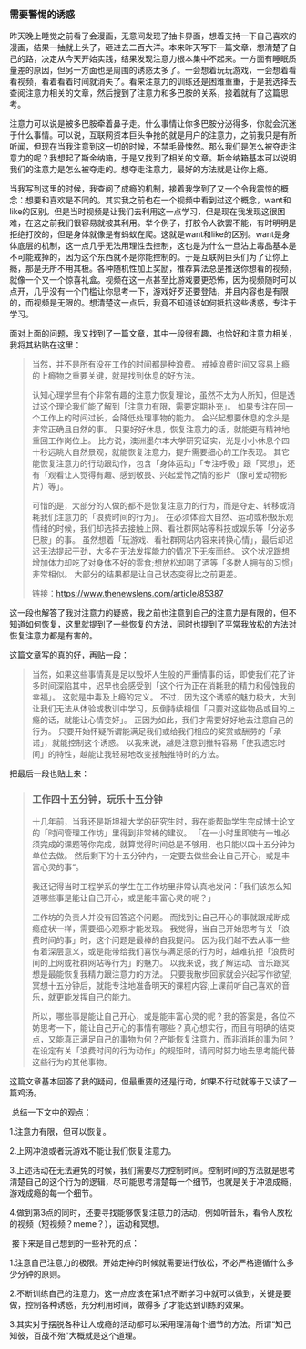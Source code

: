 ### 需要警惕的诱惑

​	昨天晚上睡觉之前看了会漫画，无意间发现了抽卡界面，想着支持一下自己喜欢的漫画，结果一抽就上头了，砸进去二百大洋。本来昨天写下一篇文章，想清楚了自己的路，决定从今天开始实践，结果发现注意力根本集中不起来。一方面有睡眠质量差的原因，但另一方面也是周围的诱惑太多了。一会想着玩玩游戏，一会想着看看视频，看着看着时间就消失了。看来注意力的训练还是困难重重，于是我选择去查阅注意力相关的文章，然后搜到了注意力和多巴胺的关系，接着就有了这篇思考。

​	注意力可以说是被多巴胺牵着鼻子走。什么事情让你多巴胺分泌得多，你就会沉迷于什么事情。可以说，互联网资本巨头争抢的就是用户的注意力，之前我只是有所听闻，但现在当我注意到这一切的时候，不禁毛骨悚然。那么我们是怎么被夺走注意力的呢？我想起了斯金纳箱，于是又找到了相关的文章。斯金纳箱基本可以说明我们的注意力是怎么被夺走的。想夺走注意力，最好的方法就是让你上瘾。

​	当我写到这里的时候，我查阅了成瘾的机制，接着我学到了又一个令我震惊的概念：想要和喜欢是不同的。其实我之前也在一个视频中看到过这个概念，want和like的区别。但是当时视频是让我们去利用这一点学习，但是现在我发现这很困难，在这之前我们很容易就被其利用。举个例子，打胶令人欲罢不能，有时明明是拒绝打胶的，但是身体就像是有蚂蚁在爬。这就是want和like的区别。want是身体底层的机制，这一点几乎无法用理性去控制，这也是为什么一旦沾上毒品基本是不可能戒掉的，因为这个东西就不是你能控制的。于是互联网巨头们为了让你上瘾，那是无所不用其极。各种随机性加上奖励，推荐算法总是推送你想看的视频，就像一个又一个惊喜礼盒。视频在这一点甚至比游戏要更恐怖，因为视频随时可以点开，几乎没有一个门槛让你思考一下，游戏好歹还要登陆，并且内容也是有限的，而视频是无限的。想清楚这一点后，我竟不知道该如何抵抗这些诱惑，专注于学习。

​	面对上面的问题，我又找到了一篇文章，其中一段很有趣，也恰好和注意力相关，我将其粘贴在这里：

> 当然，并不是所有没在工作的时间都是种浪费。 戒掉浪费时间又容易上瘾的上瘾物之重要关键，就是找到休息的好方法。
>
> 认知心理学里有个非常有趣的注意力恢复理论，虽然不太为人所知，但是透过这个理论我们能了解到「注意力有限，需要定期补充」。 如果专注在同一个工作上的时间过长，会降低处理事物的能力。 会兴起想要休息的念头是非常正确且自然的事。 只要好好休息，恢复注意力的话，就能更有精神地重回工作岗位上。 比方说，澳洲墨尔本大学研究证实，光是小小休息个四十秒远眺大自然景观，就能恢复注意力，提升需要细心的工作表现。 其它能恢复注意力的行动跟动作，包含「身体运动」「专注呼吸」跟「冥想」，还有「观看让人觉得有趣、感到敬畏、兴起爱怜之情的影片（像可爱动物影片）等」。
>
> 可惜的是，大部分的人做的都不是恢复注意力的行为，而是夺走、转移或消耗我们注意力的「浪费时间的行为」。 在必须体验大自然、运动或积极乐观情绪的时候，我们却选择去接触上网、看社群网站等科技或娱乐等「分泌多巴胺」的事。 虽然想着「玩游戏、看社群网站内容来转换心情」，最后却迟迟无法提起干劲，大多在无法发挥能力的情况下无疾而终。 这个状况跟想增加体力却吃了对身体不好的零食;想放松却喝了酒等「多数人拥有的习惯」非常相似。 大部分的结果都是让自己状态变得比之前更差。
>
> 链接：https://www.thenewslens.com/article/85387

这一段也解答了我对注意力的疑惑，我之前也注意到自己的注意力是有限的，但不知道如何恢复，这里就提到了一些恢复的方法，同时也提到了平常我放松的方法对恢复注意力都是有害的。

这篇文章写的真的好，再贴一段：

> 当然，如果这些事情真是足以毁坏人生般的严重情事的话，即使我们花了许多时间深陷其中，迟早也会感受到「这个行为正在消耗我的精力和侵蚀我的幸福」。 这就是中毒及上瘾的定义。 不过，因为这个诱惑的魅力极大，大到让我们无法从体验或教训中学习，反倒持续相信「只要对这些物品或目的上瘾的话，就能让心情变好」。 正因为如此，我们才需要好好地去注意自己的行为。 只要开始怀疑所谓能满足我们或给我们相应的奖赏或酬劳的「承诺」，就能控制这个诱惑。 以我来说，越是注意到推特容易「使我遗忘时间」的特性，越能让我轻易地改变接触推特时的方法。

把最后一段也贴上来：

> ### 工作四十五分钟，玩乐十五分钟
>
> 十几年前，当我还是斯坦福大学的研究生时，我在能帮助学生完成博士论文的「时间管理工作坊」里得到非常棒的建议。 「在一小时里即使有一堆必须完成的课题等你完成，就算觉得时间总是不够用，也只能以四十五分钟为单位去做。 然后剩下的十五分钟内，一定要去做些会让自己开心，或是丰富心灵的事“。
>
> 我还记得当时工程学系的学生在工作坊里非常认真地发问：「我们该怎么知道哪些事是能让自己开心，或是能丰富心灵的呢？」
>
> 工作坊的负责人并没有回答这个问题。 而找到让自己开心的事就跟戒断成瘾症状一样，需要细心观察才能发现。 我觉得，当自己开始思考有关「浪费时间的事」时，这个问题是最棒的自我提问。 因为我们越不去从事一些有着深层意义，或是能带给我们喜悦与满足感的行为时，越难抗拒「浪费时间的上网或社群网站等行为」的魅力。 以我来说，我了解运动、音乐跟冥想是最能恢复我精力跟注意力的方法。 只要我散步回家就会兴起写作欲望;冥想十五分钟后，就能专注地准备明天的课程内容;上课前听自己喜欢的音乐，就更能发挥自己的能力。
>
> 所以，哪些事是能让自己开心，或是能丰富心灵的呢？我的答案是，各位不妨思考一下，能让自己开心的事情有哪些？真心想实行，而且有明确的结束点，又能真正满足自己的事物为何？产能恢复注意力，而非消耗的事为何？在设定有关「浪费时间的行为动作」的规矩时，请同时努力地去思考能代替这些行为的其他事物。

这篇文章基本回答了我的疑问，但最重要的还是行动，如果不行动就等于又读了一篇鸡汤。

​	总结一下文中的观点：

1.注意力有限，但可以恢复。

2.上网冲浪或者玩游戏不能让我们恢复注意力。

3.上述活动在无法避免的时候，我们需要尽力控制时间。控制时间的方法就是思考清楚自己的这个行为的逻辑，尽可能思考清楚每一个细节，也就是关于冲浪成瘾，游戏成瘾的每一个细节。

4.做到第3点的同时，还要寻找能够恢复注意力的活动，例如听音乐，看令人放松的视频（短视频？meme？），运动和冥想。

​	接下来是自己想到的一些补充的点：

1.注意自己注意力的极限。开始走神的时候就需要进行放松，不必严格遵循什么多少分钟的原则。

2.不断训练自己的注意力。这一点应该在第1点不断学习中就可以做到，关键是要做，控制各种诱惑，充分利用时间，做得多了才能达到训练的效果。

3.其实对于摆脱各种让人成瘾的活动都可以采用理清每个细节的方法。所谓“知己知彼，百战不殆”大概就是这个道理。